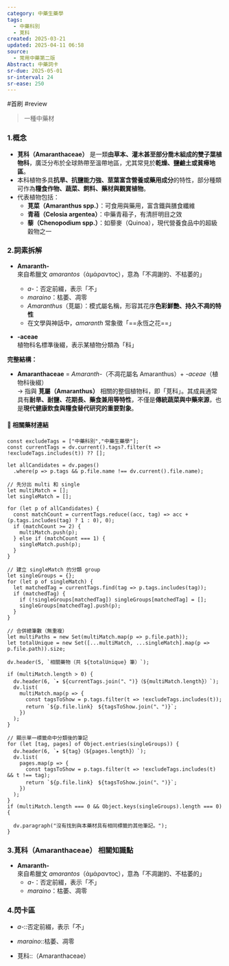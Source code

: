 ```yaml
---
category: 中藥生藥學
tags:
  - 中藥科別
  - 莧科
created: 2025-03-21
updated: 2025-04-11 06:58
source:
  - 常用中藥第二版
Abstract: 中藥詞卡
sr-due: 2025-05-01
sr-interval: 24
sr-ease: 250
---
```

#首刷 #review
>一種中藥材
### 1.概念
- **莧科（Amaranthaceae）** 是一類**由草本、灌木甚至部分喬木組成的雙子葉植物科**，廣泛分布於全球熱帶至溫帶地區，尤其常見於**乾燥、鹽鹼土或貧瘠地區**。  
- 本科植物多具**抗旱、抗鹽能力強、莖葉富含營養或藥用成分**的特性，部分種類可作為**糧食作物、蔬菜、飼料、藥材與觀賞植物**。  
- 代表植物包括：  
  - **莧菜（Amaranthus spp.）**：可食用與藥用，富含鐵與膳食纖維  
  - **青葙（Celosia argentea）**：中藥青葙子，有清肝明目之效  
  - **藜（Chenopodium spp.）**：如藜麥（Quinoa），現代營養食品中的超級穀物之一  

### 2.詞素拆解
- **Amaranth-**  
  來自希臘文 *amarantos*（ἀμάραντος），意為「不凋謝的、不枯萎的」  
  - *a-*：否定前綴，表示「不」  
  - *maraino*：枯萎、凋零  
  - *Amaranthus*（莧屬）：模式屬名稱，形容其花序**色彩鮮艷、持久不凋的特性**  
  - 在文學與神話中，*amaranth* 常象徵「==永恆之花==」   

- **-aceae**  
  植物科名標準後綴，表示某植物分類為「科」  

**完整結構：**
- **Amaranthaceae** = *Amaranth-*（不凋花屬名 Amaranthus）+ *-aceae*（植物科後綴）  
→ 指與 **莧屬（Amaranthus）** 相關的整個植物科，即「莧科」。其成員通常具有**耐旱、耐鹽、花期長、藥食兼用等特性**，不僅是**傳統蔬菜與中藥來源**，也是**現代健康飲食與糧食替代研究的重要對象**。  

#### 📌 相關藥材連結


```dataviewjs
const excludeTags = ["中藥科別","中藥生藥學"];
const currentTags = dv.current().tags?.filter(t => !excludeTags.includes(t)) ?? [];

let allCandidates = dv.pages()
  .where(p => p.tags && p.file.name !== dv.current().file.name);

// 先分出 multi 和 single
let multiMatch = [];
let singleMatch = [];

for (let p of allCandidates) {
  const matchCount = currentTags.reduce((acc, tag) => acc + (p.tags.includes(tag) ? 1 : 0), 0);
  if (matchCount >= 2) {
    multiMatch.push(p);
  } else if (matchCount === 1) {
    singleMatch.push(p);
  }
}

// 建立 singleMatch 的分類 group
let singleGroups = {};
for (let p of singleMatch) {
  let matchedTag = currentTags.find(tag => p.tags.includes(tag));
  if (matchedTag) {
    if (!singleGroups[matchedTag]) singleGroups[matchedTag] = [];
    singleGroups[matchedTag].push(p);
  }
}

// 合併總筆數（無重複）
let multiPaths = new Set(multiMatch.map(p => p.file.path));
let totalUnique = new Set([...multiMatch, ...singleMatch].map(p => p.file.path)).size;

dv.header(5, `相關藥物（共 ${totalUnique} 筆）`);

if (multiMatch.length > 0) {
  dv.header(6, `▸ ${currentTags.join("、")}（${multiMatch.length}）`);
  dv.list(
    multiMatch.map(p => {
      const tagsToShow = p.tags.filter(t => !excludeTags.includes(t));
      return `${p.file.link}　${tagsToShow.join("、")}`;
    })
  );
}

// 顯示單一標籤命中分類後的筆記
for (let [tag, pages] of Object.entries(singleGroups)) {
  dv.header(6, `▸ ${tag}（${pages.length}）`);
  dv.list(
    pages.map(p => {
      const tagsToShow = p.tags.filter(t => !excludeTags.includes(t) && t !== tag);
      return `${p.file.link}　${tagsToShow.join("、")}`;
    })
  );
}
if (multiMatch.length === 0 && Object.keys(singleGroups).length === 0) {

  dv.paragraph("沒有找到與本藥材具有相同標籤的其他筆記。");
}

```




### 3.莧科（Amaranthaceae） 相關知識點

- **Amaranth-**  
  來自希臘文 *amarantos*（ἀμάραντος），意為「不凋謝的、不枯萎的」  
  - *a-*：否定前綴，表示「不」  
  - *maraino*：枯萎、凋零  


### 4.閃卡區

- *a-*::否定前綴，表示「不」 

- *maraino*::枯萎、凋零 

- 莧科::（Amaranthaceae） <!--SR:!2025-03-30,4,270-->
